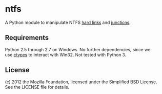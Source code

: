 ntfs
====

A Python module to manipulate NTFS [hard
links](http://en.wikipedia.org/wiki/Hard_link) and
[junctions](http://en.wikipedia.org/wiki/NTFS_junction_point).

Requirements
------------

Python 2.5 through 2.7 on Windows. No further dependencies, since we use
[ctypes](http://docs.python.org/library/ctypes.html) to interact with Win32.
Not tested with Python 3.

License
-------

(c) 2012 the Mozilla Foundation, licensed under the Simplified BSD License.
See the LICENSE file for details.
